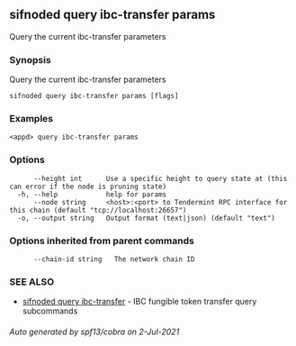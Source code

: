 ## sifnoded query ibc-transfer params

Query the current ibc-transfer parameters

### Synopsis

Query the current ibc-transfer parameters

```
sifnoded query ibc-transfer params [flags]
```

### Examples

```
<appd> query ibc-transfer params
```

### Options

```
      --height int      Use a specific height to query state at (this can error if the node is pruning state)
  -h, --help            help for params
      --node string     <host>:<port> to Tendermint RPC interface for this chain (default "tcp://localhost:26657")
  -o, --output string   Output format (text|json) (default "text")
```

### Options inherited from parent commands

```
      --chain-id string   The network chain ID
```

### SEE ALSO

* [sifnoded query ibc-transfer](sifnoded_query_ibc-transfer.md)	 - IBC fungible token transfer query subcommands

###### Auto generated by spf13/cobra on 2-Jul-2021
